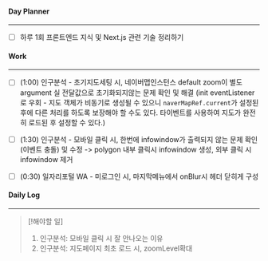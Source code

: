 
#### Day Planner
---
- [ ] 하루 1회 프론트엔드 지식 및 Next.js 관련 기술 정리하기


#### Work
---
- [ ] (1:00) 인구분석 - 초기지도세팅 시, 네이버맵인스턴스 default zoom이 별도 argument 실 전달값으로 초기화되지않는 문제 확인 및 해결 (init eventListener로 우회 - 지도 객체가 비동기로 생성될 수 있으니 `naverMapRef.current`가 설정된 후에 다른 처리를 하도록 보장해야 할 수도 있다. 타이벤트를 사용하여 지도가 완전히 로드된 후 설정할 수 있다.)

- [ ] (1:30) 인구분석 - 모바일 클릭 시, 한번에 infowindow가 출력되지 않는 문제 확인 (이벤트 충돌) 및 수정 -> polygon 내부 클릭시 infowindow 생성, 외부 클릭 시 infowindow 제거

- [ ] (0:30) 일자리포털 WA - 미로그인 시, 마지막메뉴에서 onBlur시 헤더 닫히게 구성
#### Daily Log
---
> [!해야할 일]
> 1. 인구분석: 모바일 클릭 시 잘 안나오는 이유
> 2. 인구분석: 지도페이지 최초 로드 시, zoomLevel확대 


